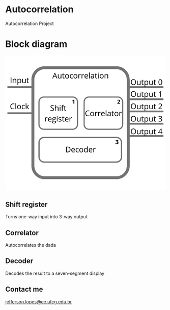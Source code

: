 # Autocorrelation
 Autocorrelation Project
 
# Block diagram
![](Diagram.png)

## Shift register
 Turns one-way input into 3-way output
 
## Correlator
 Autocorrelates the dada
 
## Decoder
 Decodes the result to a seven-segment display

## Contact me
 jefferson.lopes@ee.ufcg.edu.br